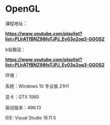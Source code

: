 # OpenGL

课程地址：

**https://www.youtube.com/playlist?list=PLlrATfBNZ98foTJPJ_Ev03o2oq3-GGOS2**

b站搬运：

**https://www.youtube.com/playlist?list=PLlrATfBNZ98foTJPJ_Ev03o2oq3-GGOS2**

环境：

系统：Windows 10 专业版 21H1

显卡：GTX 1060

驱动版本：496.13

IDE: Visual Studio 16.11.5

